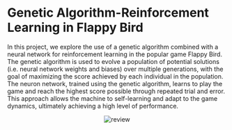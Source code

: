 # Genetic Algorithm-Reinforcement Learning in Flappy Bird

In this project, we explore the use of a genetic algorithm combined with a neural network for reinforcement learning in the popular game Flappy Bird. The genetic algorithm is used to evolve a population of potential solutions (i.e. neural network weights and biases) over multiple generations, with the goal of maximizing the score achieved by each individual in the population. The neuron network, trained using the genetic algorithm, learns to play the game and reach the highest score possible through repeated trial and error. This approach allows the machine to self-learning and adapt to the game dynamics, ultimately achieving a high level of performance.

<p align="center">
  <img src="https://user-images.githubusercontent.com/67343196/182172948-30f9f13e-3b87-4cb1-900d-ae84da6136a4.gif" alt="review" />
</p>
